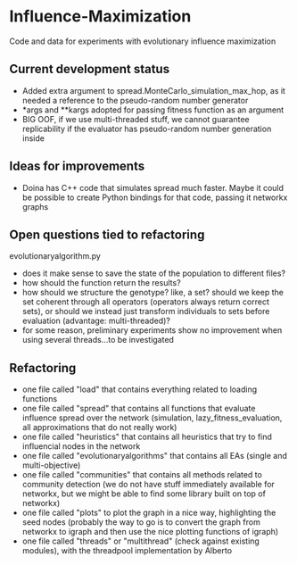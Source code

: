 # Influence-Maximization
Code and data for experiments with evolutionary influence maximization

## Current development status
- Added extra argument to spread.MonteCarlo\_simulation\_max\_hop, as it needed a reference to the pseudo-random number generator
- \*args and \*\*kargs adopted for passing fitness function as an argument
- BIG OOF, if we use multi-threaded stuff, we cannot guarantee replicability if the evaluator has pseudo-random number generation inside

## Ideas for improvements
- Doina has C++ code that simulates spread much faster. Maybe it could be possible to create Python bindings for that code, passing it networkx graphs

## Open questions tied to refactoring
evolutionaryalgorithm.py
- does it make sense to save the state of the population to different files?
- how should the function return the results?
- how should we structure the genotype? like, a set? should we keep the set coherent through all operators (operators always return correct sets), or should we instead just transform individuals to sets before evaluation (advantage: multi-threaded)?
- for some reason, preliminary experiments show no improvement when using several threads...to be investigated

## Refactoring
- one file called "load" that contains everything related to loading functions
- one file called "spread" that contains all functions that evaluate influence spread over the network (simulation, lazy_fitness_evaluation, all approximations that do not really work)
- one file called "heuristics" that contains all heuristics that try to find influencial nodes in the network
- one file called "evolutionaryalgorithms" that contains all EAs (single and multi-objective)
- one file called "communities" that contains all methods related to community detection (we do not have stuff immediately available for networkx, but we might be able to find some library built on top of networkx)
- one file called "plots" to plot the graph in a nice way, highlighting the seed nodes (probably the way to go is to convert the graph from networkx to igraph and then use the nice plotting functions of igraph)
- one file called "threads" or "multithread" (check against existing modules), with the threadpool implementation by Alberto
